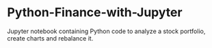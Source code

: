 # Python-Finance-with-Jupyter
Jupyter notebook containing Python code to analyze a stock portfolio, create charts and rebalance it. 
